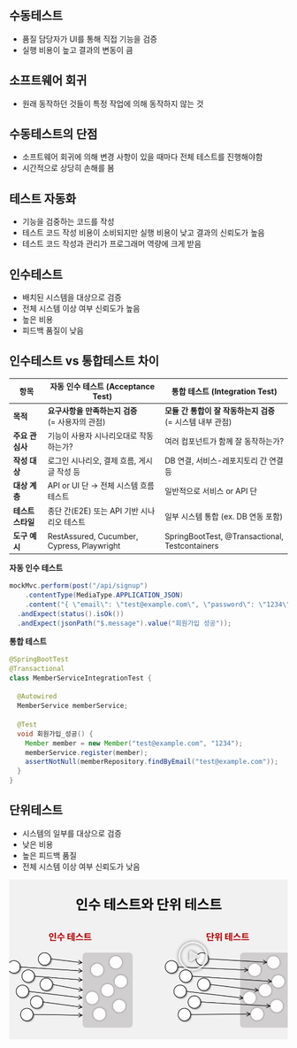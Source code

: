 ## 수동테스트
- 품질 담당자가 UI를 통해 직접 기능을 검증
- 실행 비용이 높고 결과의 변동이 큼

## 소프트웨어 회귀
- 원래 동작하던 것들이 특정 작업에 의해 동작하지 않는 것

## 수동테스트의 단점
- 소프트웨어 회귀에 의해 변경 사항이 있을 때마다 전체 테스트를 진행해야함
- 시간적으로 상당히 손해를 봄

## 테스트 자동화
- 기능을 검중하는 코드를 작성
- 테스트 코드 작성 비용이 소비되지만 실행 비용이 낮고 결과의 신뢰도가 높음
- 테스트 코드 작성과 관리가 프로그래머 역량에 크게 받음

## 인수테스트
- 배치된 시스템을 대상으로 검증
- 전체 시스템 이상 여부 신뢰도가 높음
- 높은 비용
- 피드백 품질이 낮음

## 인수테스트 vs 통합테스트 차이
| 항목 | 자동 인수 테스트 (Acceptance Test)                | 통합 테스트 (Integration Test)                      |
| ----------- | ------------------------------------------ | ---------------------------------------------- |
| **목적**      | **요구사항을 만족하는지 검증**<br>(= 사용자의 관점)          | **모듈 간 통합이 잘 작동하는지 검증**<br>(= 시스템 내부 관점)       |
| **주요 관심사**  | 기능이 사용자 시나리오대로 작동하는가? | 여러 컴포넌트가 함께 잘 동작하는가? |
| **작성 대상**   | 로그인 시나리오, 결제 흐름, 게시글 작성 등 | DB 연결, 서비스-레포지토리 간 연결 등 |
| **대상 계층**   | API or UI 단 → 전체 시스템 흐름 테스트 | 일반적으로 서비스 or API 단 |
| **테스트 스타일** | 종단 간(E2E) 또는 API 기반 시나리오 테스트 | 일부 시스템 통합 (ex. DB 연동 포함)                       |
| **도구 예시**   | RestAssured, Cucumber, Cypress, Playwright | SpringBootTest, @Transactional, Testcontainers |

**자동 인수 테스트**
```java
mockMvc.perform(post("/api/signup")
    .contentType(MediaType.APPLICATION_JSON)
    .content("{ \"email\": \"test@example.com\", \"password\": \"1234\" }"))
  .andExpect(status().isOk())
  .andExpect(jsonPath("$.message").value("회원가입 성공"));

```
**통합 테스트**
```java
@SpringBootTest
@Transactional
class MemberServiceIntegrationTest {

  @Autowired
  MemberService memberService;

  @Test
  void 회원가입_성공() {
    Member member = new Member("test@example.com", "1234");
    memberService.register(member);
    assertNotNull(memberRepository.findByEmail("test@example.com"));
  }
}
```


## 단위테스트
- 시스템의 일부를 대상으로 검증
- 낮은 비용
- 높은 피드백 품질
- 전체 시스템 이상 여부 신뢰도가 낮음

![img.png](../images/img.png)